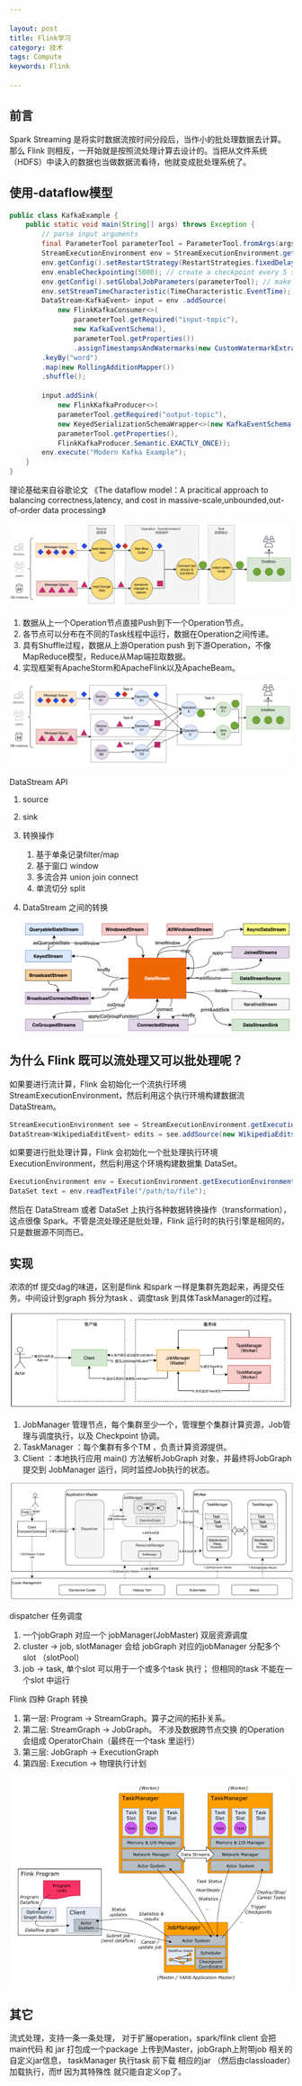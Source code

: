 ```yaml
---

layout: post
title: Flink学习
category: 技术
tags: Compute
keywords: Flink

---
```


## 前言

Spark Streaming 是将实时数据流按时间分段后，当作小的批处理数据去计算。那么 Flink 则相反，一开始就是按照流处理计算去设计的。当把从文件系统（HDFS）中读入的数据也当做数据流看待，他就变成批处理系统了。

## 使用-dataflow模型

```java
public class KafkaExample {
    public static void main(String[] args) throws Exception {
        // parse input arguments
        final ParameterTool parameterTool = ParameterTool.fromArgs(args);
        StreamExecutionEnvironment env = StreamExecutionEnvironment.getExecutionEnvironment(); 
        env.getConfig().setRestartStrategy(RestartStrategies.fixedDelayRestart(4, 10000)); 
        env.enableCheckpointing(5000); // create a checkpoint every 5 seconds 
        env.getConfig().setGlobalJobParameters(parameterTool); // make parameters available in the web interface 
        env.setStreamTimeCharacteristic(TimeCharacteristic.EventTime);
        DataStream<KafkaEvent> input = env .addSource(
            new FlinkKafkaConsumer<>(
                parameterTool.getRequired("input-topic"),
                new KafkaEventSchema(),
                parameterTool.getProperties()) 
                .assignTimestampsAndWatermarks(new CustomWatermarkExtractor()))
        .keyBy("word")
        .map(new RollingAdditionMapper())
        .shuffle();

        input.addSink(
            new FlinkKafkaProducer<>(
            parameterTool.getRequired("output-topic"),
            new KeyedSerializationSchemaWrapper<>(new KafkaEventSchema()), 
            parameterTool.getProperties(), 
            FlinkKafkaProducer.Semantic.EXACTLY_ONCE));
        env.execute("Modern Kafka Example"); 
    }    
}
```

理论基础来自谷歌论文 《The dataflow model：A pracitical approach to balancing correctness,latency, and cost in massive-scale,unbounded,out-of-order data processing》

![](/public/upload/compute/data_flow_model.png)

1. 数据从上一个Operation节点直接Push到下一个Operation节点。
2. 各节点可以分布在不同的Task线程中运行，数据在Operation之间传递。
3. 具有Shuffle过程，数据从上游Operation push 到下游Operation，不像MapReduce模型，Reduce从Map端拉取数据。 
4. 实现框架有ApacheStorm和ApacheFlink以及ApacheBeam。

![](/public/upload/compute/data_flow_model_task.png)


DataStream API
1. source
2. sink
3. 转换操作
    1. 基于单条记录filter/map
    2. 基于窗口 window
    3. 多流合并 union join connect
    4. 单流切分 split
4. DataStream 之间的转换

    ![](/public/upload/compute/data_stream_transfer.png)


## 为什么 Flink 既可以流处理又可以批处理呢？

如果要进行流计算，Flink 会初始化一个流执行环境 StreamExecutionEnvironment，然后利用这个执行环境构建数据流 DataStream。

```java
StreamExecutionEnvironment see = StreamExecutionEnvironment.getExecutionEnvironment();
DataStream<WikipediaEditEvent> edits = see.addSource(new WikipediaEditsSource());
```

如果要进行批处理计算，Flink 会初始化一个批处理执行环境 ExecutionEnvironment，然后利用这个环境构建数据集 DataSet。
```java
ExecutionEnvironment env = ExecutionEnvironment.getExecutionEnvironment();
DataSet text = env.readTextFile("/path/to/file");
```
然后在 DataStream 或者 DataSet 上执行各种数据转换操作（transformation），这点很像 Spark。不管是流处理还是批处理，Flink 运行时的执行引擎是相同的，只是数据源不同而已。

## 实现

浓浓的tf 提交dag的味道，区别是flink 和spark 一样是集群先跑起来，再提交任务。中间设计到graph 拆分为task 、调度task 到具体TaskManager的过程。


![](/public/upload/compute/flink_overview.png)


1. JobManager 管理节点，每个集群至少一个，管理整个集群计算资源，Job管理与调度执行，以及 Checkpoint 协调。 
2. TaskManager ：每个集群有多个TM ，负责计算资源提供。 
3. Client ：本地执行应用 main() 方法解析JobGraph 对象，并最终将JobGraph 提交到 JobManager 运行，同时监控Job执行的状态。


![](/public/upload/compute/flink_arch.png)

dispatcher 任务调度
1. 一个jobGraph 对应一个 jobManager(JobMaster)
双层资源调度
1. cluster -> job, slotManager 会给 jobGraph 对应的jobManager 分配多个slot （slotPool）
2. job -> task, 单个slot 可以用于一个或多个task 执行； 但相同的task 不能在一个slot 中运行

Flink 四种 Graph 转换
1. 第一层: Program -> StreamGraph。算子之间的拓扑关系。
2. 第二层: StreamGraph -> JobGraph。 不涉及数据跨节点交换 的Operation 会组成 OperatorChain（最终在一个task 里运行）
3. 第三层: JobGraph -> ExecutionGraph
4. 第四层: Execution -> 物理执行计划

![](/public/upload/compute/flink_design.png)

## 其它

流式处理，支持一条一条处理，
对于扩展operation，spark/flink client 会把main代码 和 jar 打包成一个package 上传到Master，jobGraph上附带job 相关的自定义jar信息， taskManager 执行task 前下载 相应的jar  （然后由classloader）加载执行，而tf 因为其特殊性 就只能自定义op了。